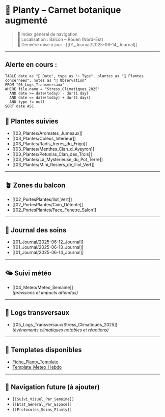 # 🌿 Planty – Carnet botanique augmenté

> 🧭 Index général de navigation  
> 📍 Localisation : Balcon – Rouen (Nord-Est)  
> 📅 Dernière mise à jour : [[01_Journal/2025-06-14_Journal]]

---

## Alerte en cours : 

```dataview
TABLE date as "📅 Date", type as "⚡ Type", plantes as "🌿 Plantes concernées", notes as "📝 Observation"
FROM "05_Logs_Transversaux"
WHERE file.name = "Stress_Climatiques_2025"
  AND date >= date(today) - dur(1 day)
  AND date <= date(today) + dur(5 days)
  AND type != null
SORT date ASC
```
## 🌱 Plantes suivies

- [[03_Plantes/Aromates_Jumeaux]]
- [[03_Plantes/Coleus_Interieur]]
- [[03_Plantes/Radis_freres_du_Frigo]]
- [[03_Plantes/Menthes_Clan_d_Aveyron]]
- [[03_Plantes/Petunias_Clan_des_Trois]]
- [[03_Plantes/La_Mysterieuse_du_Pot_Terre]]
- [[03_Plantes/Mini_Rosiers_de_lIlot_Vert]]

---

## 🪴 Zones du balcon

- [[02_PortesPlantes/Ilot_Vert]]
- [[02_PortesPlantes/Coin_Détente]]
- [[02_PortesPlantes/Face_Fenetre_Salon]]

---

## 📆 Journal des soins

- [[01_Journal/2025-06-12_Journal]]
- [[01_Journal/2025-06-13_Journal]]
- [[01_Journal/2025-06-14_Journal]]

---

## 🌤️ Suivi météo

- [[04_Meteo/Meteo_Semaine]]  
*(prévisions et impacts attendus)*

---

## 🧠 Logs transversaux

- [[05_Logs_Transversaux/Stress_Climatiques_2025]]  
*(événements climatiques notables et réactions)*

---

## 🧰 Templates disponibles

- [Fiche_Planty_Template](Fiche_Planty_Template.md)
- [Template_Meteo_Hebdo](Template_Meteo_Hebdo.md)

---

## 🔗 Navigation future (à ajouter)

- `[[Suivi_Visuel_Par_Semaine]]`
- `[[État_Général_Par_Espace]]`
- `[[Protocoles_Soins_Planty]]`